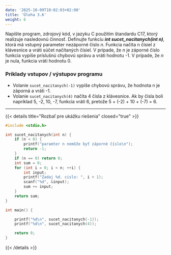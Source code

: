 ```yaml
---
date: '2025-10-09T10:02:03+02:00'
title: 'Úloha 3.6'
weight: 6
---
```


Napíšte program, zdrojový kód, v jazyku C použitím štandardu C17, ktorý realizuje nasledovnú činnosť.
Definujte funkciu **_int sucet_nacitanych(int n)_**, ktorá má vstupný parameter nezáporné číslo _n_. Funkcia
načíta n čísiel z klávesnice a vráti súčet načítaných čísiel. V prípade, že _n_ je záporné číslo funkcia
vypíše príslušnú chybovú správu a vráti hodnotu -1. V prípade, že _n_ je nula, funkcia vráti hodnotu 0.

### Príklady vstupov / výstupov programu

- Volanie `sucet_nacitanych(-1)` vypíše chybovú správu, že hodnota n je záporná a vráti -1.
- Volanie `sucet_nacitanych(4)` načíta 4 čísla z klávesnice. Ak by čísla boli napríklad 5, -2, 10, -7,
  funkcia vráti 6, pretože 5 + (-2) + 10 + (-7) = 6.

---

{{< details title="Rozbaľ pre ukážku riešenia" closed="true" >}}

```C
#include <stdio.h>

int sucet_nacitanych(int n) {
    if (n < 0) {
        printf("paramter n nemôže byť záporné číslo\n");
        return -1;
    }
    if (n == 0) return 0;
    int sum = 0;
    for (int i = 0; i < n; ++i) {
        int input;
        printf("Zadaj %d. cislo: ", i + 1);
        scanf("%d", &input);
        sum += input;
    }
    return sum;
}

int main() {

    printf("%d\n", sucet_nacitanych(-1));
    printf("%d\n", sucet_nacitanych(4));

    return 0;
}
```

{{< /details >}}

